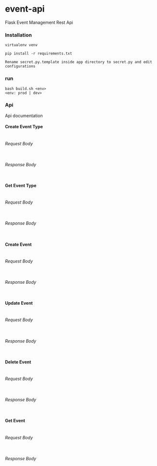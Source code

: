 # event-api
Flask Event Management Rest Api

### Installation

```
virtualenv venv

pip install -r requirements.txt

Rename secret.py.template inside app directory to secret.py and edit configurations
```

### run
```
bash build.sh <env>
<env: prod | dev>
```

### Api
Api documentation

#### Create Event Type
```

```

###### Request Body
```

```

###### Response Body
```

```


#### Get Event Type
```

```

###### Request Body
```

```

###### Response Body
```

```

#### Create Event
```

```

###### Request Body
```

```

###### Response Body
```

```


#### Update Event
```

```

###### Request Body
```

```

###### Response Body
```

```


#### Delete Event
```

```

###### Request Body
```

```

###### Response Body
```

```


#### Get Event
```

```

###### Request Body
```

```

###### Response Body
```

```
